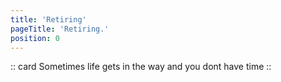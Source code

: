 ```yaml
---
title: 'Retiring'
pageTitle: 'Retiring.'
position: 0
---
```

:: card
Sometimes life gets in the way and you dont have time
::